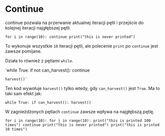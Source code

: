 # Continue
continue pozwala na przerwanie aktualnej iteracji pętli i przejście do kolejnej iteracji najgłębszej pętli.

`for i in range(10):
	continue
    print("this is never printed")`

To wykonuje wszystkie `10` iteracji pętli, ale polecenie `print` po `continue` jest zawsze pomijane.

Działa to również z pętlami `while`.

`while True:
	if not can_harvest():
		continue
    
    harvest()`

Ten kod wywołuje `harvest()` tylko wtedy, gdy `can_harvest()` jest `True`. 
Ma to taki sam efekt jak:

`while True:
	if can_harvest():
		harvest()`

W zagnieżdżonych pętlach `continue` zawsze wpływa na najgłębszą pętlę.

`for i in range(10):
	for j in range(10):
	    print("this is printed 100 times")
		continue
		print("this is never printed")
	print("this is printed 10 times")`